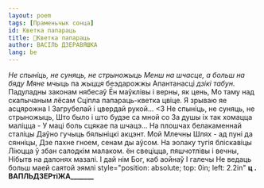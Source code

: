 ```yaml
---
layout: poem
tags: [Праменьчык сонца]
id: Кветка папараць
title: 🚧Кветка папараць
author: ВАСІЛЬ ДЗЕРАВЯШКА
lang: be
---
```



_Не спыніць,_ _не суняць,_ _не стрыножыць Менш на шчасце,_ _а больш на бяду Мяне_ мчыць па _жыцця_ беэдарожжы Апантанасці _дзікі табун._
Падуладны законам нябесаў Ён маўклівы і верны, як цень, Мо таму над скапычаным лёсам Сціпла папараць-кветка цвіце.
Я зрываю яе асцярожна
I Загрубелай і цвердай рукой...
<3 Не спыніць, не суняць, не стрыножыць, Што было і што будэе са мной
со
За душы іх так хомацца маліцца - У маці боль сцякае па шчацэ... На плошчах белакаменнай сталіцы Даўно гучыць бялыніцкі акцэнт.
Мой Млечны Шлях - ад пуні да сянніцы, Дзе пахне гноем, сенам ды аўсом.
На эолаку тугія бліскавіцы Ліюцца ў збан салодкім малаком.
ён свеціцца, пяшчотлівы і вечны, Нібытв на далонях мазалі.
I дай нім Бог, каб аойнаў I галечы Не ведаць больш маей саятой эямлі
style="position: absolute; top: 0in; left: 2.2in"
**ц . ВАПЛЬДЗЕРтіЖА_______**
